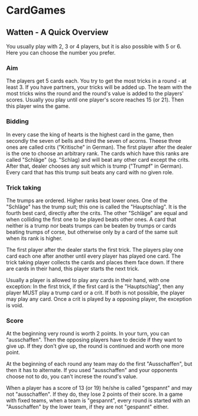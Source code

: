 # CardGames

## Watten - A Quick Overview

You usually play with 2, 3 or 4 players, but it is also possible with 5 or 6.
Here you can choose the number you prefer.

### Aim

The players get 5 cards each.
You try to get the most tricks in a round - at least 3.
If you have partners, your tricks will be added up.
The team with the most tricks wins the round and the round's value is added to the players' scores.
Usually you play until one player's score reaches 15 (or 21).
Then this player wins the game.

### Bidding

In every case the king of hearts is the highest card in the game, then secondly the seven of bells and third the seven of acorns.
Theese three ones are called crits ("Kritische" in German).
The first player after the dealer is the one to choose an arbitrary rank.
The cards which have this ranks are called "Schläge" (sg. "Schlag) and will beat any other card except the crits.
After that, dealer chooses any suit which is trump ("Trumpf" in German).
Every card that has this trump suit beats any card with no given role.

### Trick taking

The trumps are ordered. Higher ranks beat lower ones.
One of the "Schläge" has the trump suit; this one is called the "Hauptschlag".
It is the fourth best card, directly after the crits.
The other "Schläge" are equal and when colliding the first one to be played beats other ones.
A card that neither is a trump nor beats trumps can be beaten by trumps or cards beating trumps of corse,
but otherwise only by a card of the same suit when its rank is higher.

The first player after the dealer starts the first trick.
The players play one card each one after another until every player has played one card.
The trick taking player collects the cards and places them face down.
If there are cards in their hand, this player starts the next trick.

Usually a player is allowed to play any cards in their hand, with one exception:
In the first trick, if the first card is the "Hauptschlag", then any player MUST play a trump card or a crit.
If both is not possible, the player may play any card.
Once a crit is played by a opposing player, the exception is void.

### Score

At the beginning very round is worth 2 points.
In your turn, you can "ausschaffen".
Then the opposing players have to decide if they want to give up.
If they don't give up, the round is continued and worth one more point.

At the beginning of each round any team may do the first "Ausschaffen", but then it has to alternate.
If you used "ausschaffen" and your opponents choose not to do, you can't increse the round's value.

When a player has a score of 13 (or 19) he/she is called "gespannt" and may not "ausschaffen". If they do, they lose 2 points of their score.
In a game with fixed teams, when a team is "gespannt", every round is started with an "Ausschaffen" by the lower team, if they are not "gespannt" either.